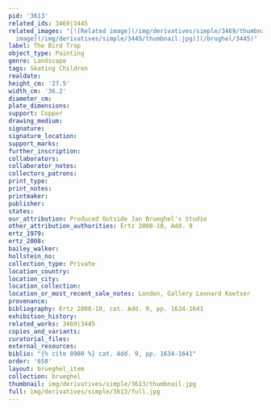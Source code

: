 ```yaml
---
pid: '3613'
related_ids: 3469|3445
related_images: "[![Related image](/img/derivatives/simple/3469/thumbnail.jpg)](/brughel/3469)|[![Related
  image](/img/derivatives/simple/3445/thumbnail.jpg)](/brughel/3445)"
label: The Bird Trap
object_type: Painting
genre: Landscape
tags: Skating Children
realdate: 
height_cm: '27.5'
width_cm: '36.2'
diameter_cm: 
plate_dimensions: 
support: Copper
drawing_medium: 
signature: 
signature_location: 
support_marks: 
further_inscription: 
collaborators: 
collaborator_notes: 
collectors_patrons: 
print_type: 
print_notes: 
printmaker: 
publisher: 
states: 
our_attribution: Produced Outside Jan Brueghel's Studio
other_attribution_authorities: Ertz 2008-10, Add. 9
ertz_1979: 
ertz_2008: 
bailey_walker: 
hollstein_no: 
collection_type: Private
location_country: 
location_city: 
location_collection: 
location_or_most_recent_sale_notes: London, Gallery Leonard Koetser
provenance: 
bibliography: Ertz 2008-10, cat. Add. 9, pp. 1634-1641
exhibition_history: 
related_works: 3469|3445
copies_and_variants: 
curatorial_files: 
external_resources: 
biblio: "{% cite 8900 %} cat. Add. 9, pp. 1634-1641"
order: '658'
layout: brueghel_item
collection: brueghel
thumbnail: img/derivatives/simple/3613/thumbnail.jpg
full: img/derivatives/simple/3613/full.jpg
---
```

